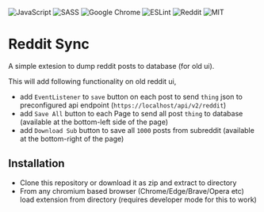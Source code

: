 ![JavaScript](https://img.shields.io/badge/javascript-%23323330.svg?style=for-the-badge&logo=javascript&logoColor=%23F7DF1E)
![SASS](https://img.shields.io/badge/SASS-hotpink.svg?style=for-the-badge&logo=SASS&logoColor=white)
![Google Chrome](https://img.shields.io/badge/Chromium-4285F4?style=for-the-badge&logo=GoogleChrome&logoColor=white)
![ESLint](https://img.shields.io/badge/ESLint-4B3263?style=for-the-badge&logo=eslint&logoColor=white)
![Reddit](https://img.shields.io/badge/Reddit-%23FF4500.svg?style=for-the-badge&logo=Reddit&logoColor=white)
![MIT](https://img.shields.io/badge/License-MIT-blue.svg?style=for-the-badge&logoColor=white)

# Reddit Sync

A simple extesion to dump reddit posts to database (for old ui).

This will add following functionality on old reddit ui,

- add `EventListener` to `save` button on each post to send `thing` json to preconfigured api endpoint (`https://localhost/api/v2/reddit`)
- add `Save All` button to each Page to send all post `thing` to database (available at the bottom-left side of the page)
- add `Download Sub` button to save all `1000` posts from subreddit (available at the bottom-right of the page)

## Installation

- Clone this repository or download it as zip and extract to directory
- From any chromium based browser (Chrome/Edge/Brave/Opera etc) load extension from directory (requires developer mode for this to work)
